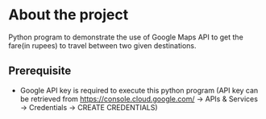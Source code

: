 # About the project
Python program to demonstrate the use of Google Maps API to get the fare(in rupees) to travel between two given destinations.

## Prerequisite
- Google API key is required to execute this python program (API key can be retrieved from https://console.cloud.google.com/ -> APIs & Services -> Credentials -> CREATE CREDENTIALS) 
 
